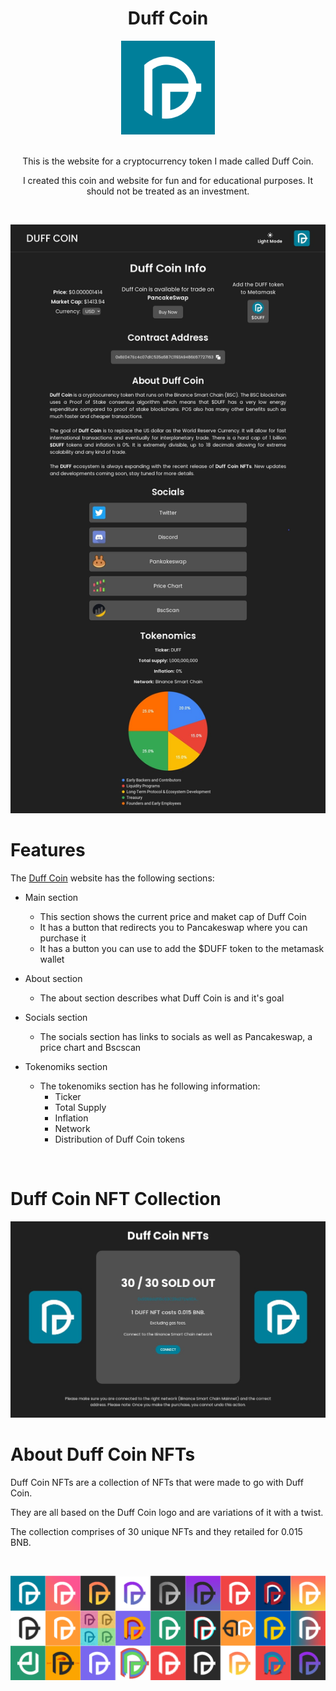 <div align="center">
  <h1>Duff Coin</h1>
  <a href="https://duffcoincrypto.netlify.app/">
    <img width="150" src="https://raw.githubusercontent.com/ericduffield/DuffCoin/main/public/config/images/logo.png">
  </a>
  <br>
  <br>
  <p>This is the website for a cryptocurrency token I made called Duff Coin.</p>
  <p>I created this coin and website for fun and for educational purposes. It should not be treated as an investment.</p>
  <br>
</div>

[![Duff Coin Website](https://raw.githubusercontent.com/ericduffield/DuffCoin/main/Images/main-website.jpg)](https://duffcoincrypto.netlify.app/)

# Features

The [Duff Coin](https://duffcoincrypto.netlify.app/) website has the following sections:

- Main section
  - This section shows the current price and maket cap of Duff Coin
  - It has a button that redirects you to Pancakeswap where you can purchase it
  - It has a button you can use to add the $DUFF token to the metamask wallet

- About section
  - The about section describes what Duff Coin is and it's goal
 
- Socials section
  - The socials section has links to socials as well as Pancakeswap, a price chart and Bscscan
  
- Tokenomiks section
  - The tokenomiks section has he following information:
    - Ticker
    - Total Supply
    - Inflation
    - Network
    - Distribution of Duff Coin tokens  

<br>

# Duff Coin NFT Collection
  
[![Duff Coin NFTs](https://raw.githubusercontent.com/ericduffield/DuffCoin/main/Images/nft-website.jpg)](https://duffcoincrypto.netlify.app/)

# About Duff Coin NFTs
Duff Coin NFTs are a collection of NFTs that were made to go with Duff Coin.

They are all based on the Duff Coin logo and are variations of it with a twist.

The collection comprises of 30 unique NFTs and they retailed for 0.015 BNB.

<br>

[![Duff Coin NFTs](https://raw.githubusercontent.com/ericduffield/DuffCoin/main/Images/banner.png)](https://duffcoincrypto.netlify.app/)

